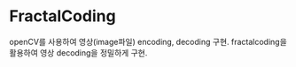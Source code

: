 # FractalCoding

openCV를 사용하여 영상(image파일) encoding, decoding 구현.
fractalcoding을 활용하여 영상 decoding을 정밀하게 구현.
